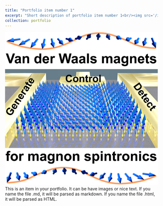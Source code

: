 ```yaml
---
title: "Portfolio item number 1"
excerpt: "Short description of portfolio item number 1<br/><img src='/images/500x300.png'>"
collection: portfolio
---
```

![TOC]( /images/publications/2025_03_Newton.jpg )
This is an item in your portfolio. It can be have images or nice text. If you name the file .md, it will be parsed as markdown. If you name the file .html, it will be parsed as HTML. 
